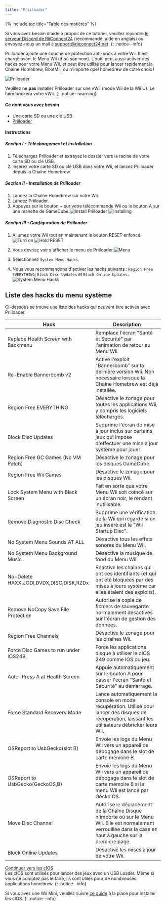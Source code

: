 ```yaml
---
title: "Priiloader"
---
```


{% include toc title="Table des matières" %}

Si vous avez besoin d'aide à propos de ce tutoriel, veuillez rejoindre [le serveur Discord de RiiConnect24](https://discord.gg/b4Y7jfD) (recommandé, aide en anglais) ou envoyez-nous un mail à [support@riiconnect24.net](mailto:support@riiconnect24.net).
{: .notice--info}

Priiloader ajoute une couche de protection anti-brick à votre Wii. Il est chargé avant le Menu Wii (d'où son nom). L'outil peut aussi activer des hacks pour votre Menu Wii, et peut être utilisé pour lancer rapidement la Chaîne Homebrew, BootMii, ou n'importe quel homebrew de cotre choix !

![Priiloader](/images/priiloader.jpg)

Veuillez ne **pas** installer Priiloader sur une vWii (mode Wii de la Wii U). Le faire brickera votre vWii.
{: .notice--warning}

#### Ce dont vous avez besoin
* Une carte SD ou une clé USB
* [Priiloader](/assets/files/Priiloader_v0_8_2.zip)

#### Instructions
##### Section I - Téléchargement et installation

1. Téléchargez Priiloader et extrayez le dossier vers la racine de votre carte SD ou clé USB.
2. Insérez votre carte SD ou clé USB dans votre Wii, et lancez Priiloader depuis la Chaîne Homebrew.

##### Section II - Installation de Priiloader

1. Lancez la Chaîne Homebrew sur votre Wii.
2. Lancez Priiloader.
3. Appuyez sur le bouton + sur votre télécommande Wii ou le bouton A sur une manette de GameCube.![Install Priiloader](/images/Priiloader/2.png) ![Installing](/images/Priiloader/3.png)

##### Section III - Configuration de Priiloader

1. Allumez votre Wii tout en maintenant le bouton RESET enfoncé.![Turn on](/images/Priiloader/5.jpg) ![Hold RESET](/images/Priiloader/4.jpg)

2. Vous devriez voir s'afficher le menu de Priiloader.![Menu](/images/Priiloader/6.png)
3. Sélectionnez `System Menu Hacks`.
4. Nous vous recommandons d'activer les hacks suivants : `Region Free EVERYTHING`, `Block Disc Updates` et `Block Online Updates`. ![System Menu Hacks](/images/Priiloader/7.png)

## Liste des hacks du menu système

Ci-dessous se trouve une liste des hacks qui peuvent être activés avec Priiloader.

| Hack                                    | Description                                                                                                                                                    |
| --------------------------------------- | -------------------------------------------------------------------------------------------------------------------------------------------------------------- |
| Replace Health Screen with Backmenu     | Remplace l'écran "Santé et Sécurité" par l'animation de retour au Menu Wii.                                                                                    |
| Re-Enable Bannerbomb v2                 | Active l'exploit "Bannerbomb" sur la dernière version Wii. Non nécessaire lorsque la Chaîne Homebrew est déjà installée.                                       |
| Region Free EVERYTHING                  | Désactive le zonage pour toutes les applications Wii, y compris les logiciels téléchargés.                                                                     |
| Block Disc Updates                      | Supprime l'écran de mise à jour inclus sur certains jeux qui impose d'effectuer une mise à jour système pour jouer.                                            |
| Region Free GC Games (No VM Patch)      | Désactive le zonage pour les disques GameCube.                                                                                                                 |
| Region Free Wii Games                   | Désactive le zonage pour les disques Wii.                                                                                                                      |
| Lock System Menu with Black Screen      | Fait en sorte que votre Menu Wii soit coincé sur un écran noir, le rendant inutilisable.                                                                       |
| Remove Diagnostic Disc Check            | Supprime une vérification de la Wii qui regarde si un jeu inséré est le "Wii Startup Disc".                                                                    |
| No System Menu Sounds AT ALL            | Désactive tous les effets sonores du Menu Wii.                                                                                                                 |
| No System Menu Background Music         | Désactive la musique de fond du Menu Wii.                                                                                                                      |
| No-Delete HAXX,JODI,DVDX,DISC,DISK,RZDx | Réactive les chaînes qui ont ces identifiants (et qui ont été bloquées par des mises à jours système car elles étaient des exploits).                          |
| Remove NoCopy Save File Protection      | Autorise la copie de fichiers de sauvegarde normalement désactivés sur l'écran de gestion des données.                                                         |
| Region Free Channels                    | Désactive le zonage pour les chaînes Wii.                                                                                                                      |
| Force Disc Games to run under IOS249    | Force les applications disque à utiliser le cIOS 249 comme IOS du jeu.                                                                                         |
| Auto-Press A at Health Screen           | Appuie automatiquement sur le bouton A pour passer l'écran "Santé et Sécurité" au démarrage.                                                                   |
| Force Standard Recovery Mode            | Lance automatiquement la console en mode récupération. Utilisé pour lancer des disques de récupération, laissant les utilisateurs débricker leurs Wii.         |
| OSReport to UsbGecko(slot B)            | Envoie les logs du Menu Wii vers un appareil de débogage dans le slot de carte mémoire B.                                                                      |
| OSReport to UsbGecko(GeckoOS,B)         | Envoie les logs du Menu Wii vers un appareil de débogage dans le slot de carte mémoire B si le menu Wii est lancé par Gecko OS.                                |
| Move Disc Channel                       | Autorise le déplacement de la Chaîne Disque n'importe où sur le Menu Wii. Elle est normalement verrouillée dans la case en haut à gauche sur la première page. |
| Block Online Updates                    | Désactive les mises à jour de votre Wii.                                                                                                                       |

[Continuer vers les cIOS](cios)<br> Les cIOS sont utilisés pour lancer des jeux avec un USB Loader. Même si vous ne comptez pas le faire, ils sont utiles pour de nombreuses applications homebrew.
{: .notice--info}

Si vous avez une Wii Mini, veuillez suivre [ce guide](cios-mini) à la place pour installer les cIOS.
{: .notice--info}
